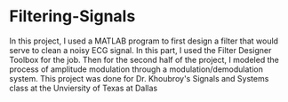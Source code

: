 # Filtering-Signals
In this project, I used a MATLAB program to first design a filter that would serve to clean a noisy ECG signal. In this part, I used the Filter Designer Toolbox for the job. Then for the second half of the project, I modeled the process of amplitude modulation through a modulation/demodulation system.
This project was done for Dr. Khoubroy's Signals and Systems class at the Unviersity of Texas at Dallas
